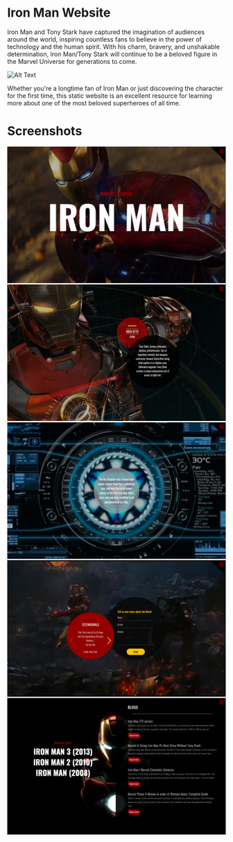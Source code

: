 # Iron Man Website

Iron Man and Tony Stark have captured the imagination of audiences around the world, inspiring countless fans to believe in the power of technology and the human spirit. With his charm, bravery, and unshakable determination, Iron Man/Tony Stark will continue to be a beloved figure in the Marvel Universe for generations to come.

![Alt Text](https://media.giphy.com/media/5bGYUuT3VEVLa/giphy.gif)

Whether you're a longtime fan of Iron Man or just discovering the character for the first time, this static website is an excellent resource for learning more about one of the most beloved superheroes of all time.

# Screenshots

<img src="https://github.com/yashpatel458/Ironman.github.io/blob/main/Ironman%201.png ">
<img src=" https://github.com/yashpatel458/Ironman.github.io/blob/main/Ironman%202.png">
<img src="https://github.com/yashpatel458/Ironman.github.io/blob/main/Ironman%203.png ">
<img src="https://github.com/yashpatel458/Ironman.github.io/blob/main/Ironman%204.png ">
<img src="https://github.com/yashpatel458/Ironman.github.io/blob/main/Ironman%20Blogs.png ">
